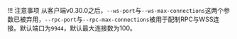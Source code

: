 !!! 注意事项
    从客户端v0.30.0之后，`--ws-port`与`--ws-max-connections`这两个参数已被弃用，`--rpc-port`与`--rpc-max-connections`被用于配制RPC与WSS连接。默认端口为`9944`，默认最大连接数为100。
